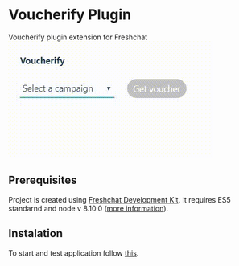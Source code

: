 
# Voucherify Plugin
Voucherify plugin extension for Freshchat
![](freshchat-plugin-sample-usecase.gif)
## Prerequisites
Project is created using [Freshchat Development Kit](https://developers.freshchat.com/web-sdk/). It requires ES5 standarnd and node v 8.10.0 ([more information](https://developers.freshchat.com/v2/docs/quick-start/)).
## Instalation
To start and test application follow [this](https://developers.freshchat.com/v2/docs/quick-start/#).
